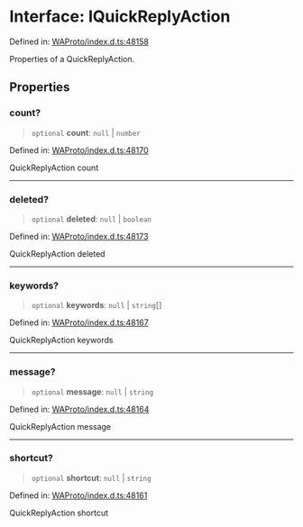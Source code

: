 # Interface: IQuickReplyAction

Defined in: [WAProto/index.d.ts:48158](https://github.com/Fokusdotid/bail/blob/0fe6346a5ff68a74eb71890335c982b44e2da604/WAProto/index.d.ts#L48158)

Properties of a QuickReplyAction.

## Properties

### count?

> `optional` **count**: `null` \| `number`

Defined in: [WAProto/index.d.ts:48170](https://github.com/Fokusdotid/bail/blob/0fe6346a5ff68a74eb71890335c982b44e2da604/WAProto/index.d.ts#L48170)

QuickReplyAction count

***

### deleted?

> `optional` **deleted**: `null` \| `boolean`

Defined in: [WAProto/index.d.ts:48173](https://github.com/Fokusdotid/bail/blob/0fe6346a5ff68a74eb71890335c982b44e2da604/WAProto/index.d.ts#L48173)

QuickReplyAction deleted

***

### keywords?

> `optional` **keywords**: `null` \| `string`[]

Defined in: [WAProto/index.d.ts:48167](https://github.com/Fokusdotid/bail/blob/0fe6346a5ff68a74eb71890335c982b44e2da604/WAProto/index.d.ts#L48167)

QuickReplyAction keywords

***

### message?

> `optional` **message**: `null` \| `string`

Defined in: [WAProto/index.d.ts:48164](https://github.com/Fokusdotid/bail/blob/0fe6346a5ff68a74eb71890335c982b44e2da604/WAProto/index.d.ts#L48164)

QuickReplyAction message

***

### shortcut?

> `optional` **shortcut**: `null` \| `string`

Defined in: [WAProto/index.d.ts:48161](https://github.com/Fokusdotid/bail/blob/0fe6346a5ff68a74eb71890335c982b44e2da604/WAProto/index.d.ts#L48161)

QuickReplyAction shortcut
